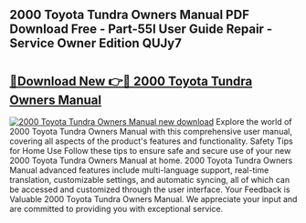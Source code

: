 ## 2000 Toyota Tundra Owners Manual PDF Download Free - Part-55l User Guide Repair - Service Owner Edition QUJy7

# <h2><a href="http://bc4046.oget.top/?id=2000+Toyota+Tundra+Owners+Manual">🔗Download New 👉🔴 2000 Toyota Tundra Owners Manual</a></h2>

[![2000 Toyota Tundra Owners Manual new download](https://i.imgur.com/5g1atiW.png)](http://bc4046.oget.top/?id=2000+Toyota+Tundra+Owners+Manual)
Explore the world of 2000 Toyota Tundra Owners Manual with this comprehensive user manual, covering all aspects of the product's features and functionality. Safety Tips for Home Use Follow these tips to ensure safe and secure use of your new 2000 Toyota Tundra Owners Manual at home. 2000 Toyota Tundra Owners Manual advanced features include multi-language support, real-time translation, customizable settings, and automatic syncing, all of which can be accessed and customized through the user interface. Your Feedback is Valuable 2000 Toyota Tundra Owners Manual. We appreciate your input and are committed to providing you with exceptional service.
